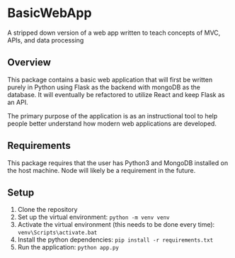 # BasicWebApp

 A stripped down version of a web app written to teach concepts of MVC, APIs, and data processing

## Overview

This package contains a basic web application that will first be written purely in Python using Flask as the backend with mongoDB as the database. It will eventually be refactored to utilize React and keep Flask as an API.

The primary purpose of the application is as an instructional tool to help people better understand how modern web applications are developed.

## Requirements

This package requires that the user has Python3 and MongoDB installed on the host machine. Node will likely be a requirement in the future.

## Setup

1. Clone the repository
2. Set up the virtual environment: `python -m venv venv`
3. Activate the virtual environment (this needs to be done every time): `venv\Scripts\activate.bat`
4. Install the python dependencies: `pip install -r requirements.txt`
5. Run the application: `python app.py`

